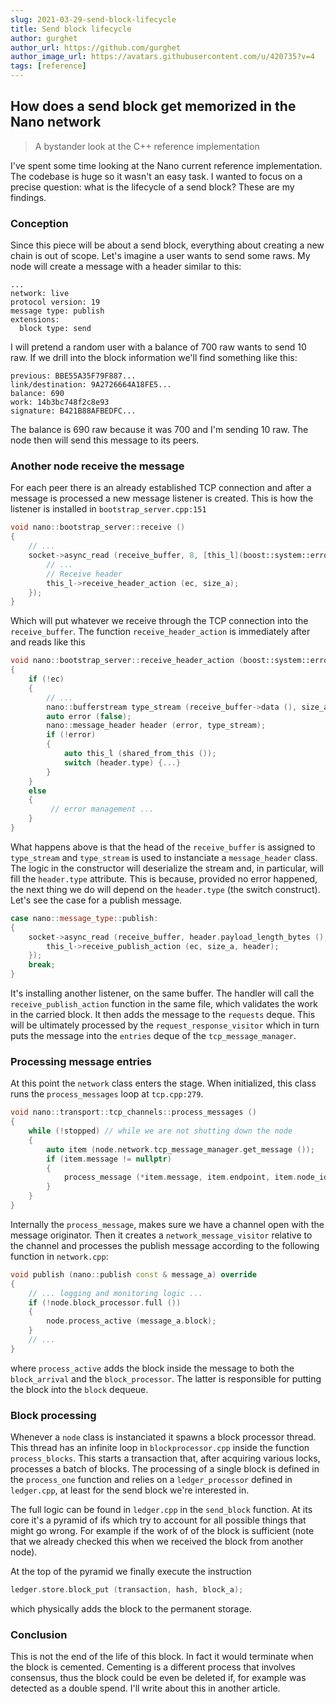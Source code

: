 ```yaml
---
slug: 2021-03-29-send-block-lifecycle
title: Send block lifecycle
author: gurghet
author_url: https://github.com/gurghet
author_image_url: https://avatars.githubusercontent.com/u/420735?v=4
tags: [reference]
---
```


## How does a send block get memorized in the Nano network
> A bystander look at the C++ reference implementation

I've spent some time looking at the Nano current reference implementation. The codebase is huge so it wasn't an easy task. I wanted to focus on a precise question: what is the lifecycle of a send block? These are my findings.

### Conception
Since this piece will be about a send block, everything about creating a new chain is out of scope. Let's imagine a user wants to send some raws. My node will create a message with a header similar to this:
```
...
network: live
protocol version: 19
message type: publish
extensions:
  block type: send
```
I will pretend a random user with a balance of 700 raw wants to send 10 raw.
If we drill into the block information we'll find something like this:
```
previous: BBE55A35F79F887...
link/destination: 9A2726664A18FE5...
balance: 690
work: 14b3bc748f2c8e93
signature: B421B88AFBEDFC...
```
The balance is 690 raw because it was 700 and I'm sending 10 raw.
The node then will send this message to its peers. 
### Another node receive the message
For each peer there is an already established TCP connection and after a message is processed a new message listener is created.
This is how the listener is installed in `bootstrap_server.cpp:151`

``` c++
void nano::bootstrap_server::receive ()
{
    // ...
	socket->async_read (receive_buffer, 8, [this_l](boost::system::error_code const & ec, size_t size_a) {
		// ...
		// Receive header
		this_l->receive_header_action (ec, size_a);
	});
}
```

Which will put whatever we receive through the TCP connection into the `receive_buffer`.
The function `receive_header_action` is immediately after and reads like this

``` c++
void nano::bootstrap_server::receive_header_action (boost::system::error_code const & ec, size_t size_a)
{
	if (!ec)
	{
		// ...
		nano::bufferstream type_stream (receive_buffer->data (), size_a);
		auto error (false);
		nano::message_header header (error, type_stream);
		if (!error)
		{
			auto this_l (shared_from_this ());
			switch (header.type) {...}
		}
	}
	else
	{
		 // error management ...
	}
}
```

What happens above is that the head of the `receive_buffer` is assigned to `type_stream` and `type_stream` is used to instanciate a `message_header` class. The logic in the constructor will deserialize the stream and, in particular, will fill the `header.type` attribute. This is because, provided no error happened, the next thing we do will depend on the `header.type` (the switch construct). Let's see the case for a publish message.
``` c++
case nano::message_type::publish:
{
	socket->async_read (receive_buffer, header.payload_length_bytes (), [this_l, header](boost::system::error_code const & ec, size_t size_a) {
		this_l->receive_publish_action (ec, size_a, header);
	});
	break;
}
```
It's installing another listener, on the same buffer. The handler will call the `receive_publish_action` function in the same file, which validates the work in the carried block. It then adds the message to the `requests` deque. This will be ultimately processed by the `request_response_visitor` which in turn puts the message into the `entries` deque of the `tcp_message_manager`.
### Processing message entries
At this point the `network` class enters the stage. When initialized, this class runs the `process_messages` loop at `tcp.cpp:279`.
``` c++
void nano::transport::tcp_channels::process_messages ()
{
	while (!stopped) // while we are not shutting down the node
	{
		auto item (node.network.tcp_message_manager.get_message ());
		if (item.message != nullptr)
		{
			process_message (*item.message, item.endpoint, item.node_id, item.socket, item.type);
		}
	}
}
```
Internally the `process_message`, makes sure we have a channel open with the message originator. Then it creates a `network_message_visitor` relative to the channel and processes the publish message according to the following function in `network.cpp`:
``` c++
void publish (nano::publish const & message_a) override
{
	// ... logging and monitoring logic ...
	if (!node.block_processor.full ())
	{
		node.process_active (message_a.block);
	}
	// ...
}
```
where `process_active` adds the block inside the message to both the `block_arrival` and the `block_processor`. The latter is responsible for putting the block into the `block` dequeue.
### Block processing
Whenever a `node` class is instanciated it spawns a block processor thread. This thread has an infinite loop in `blockprocessor.cpp` inside the function `process_blocks`. This starts a transaction that, after acquiring various locks, processes a batch of blocks. The processing of a single block is defined in the `process_one` function and relies on a `ledger_processor` defined in `ledger.cpp`, at least for the send block we're interested in.

The full logic can be found in `ledger.cpp` in the `send_block` function. At its core it's a pyramid of ifs which try to account for all possible things that might go wrong. For example if the work of of the block is sufficient (note that we already checked this when we received the block from another node).

At the top of the pyramid we finally execute the instruction
``` c++
ledger.store.block_put (transaction, hash, block_a);
```

which physically adds the block to the permanent storage.

### Conclusion

This is not the end of the life of this block. In fact it would terminate when the block is cemented. Cementing is a different process that involves consensus, thus the block could be even be deleted if, for example was detected as a double spend. I'll write about this in another article.
